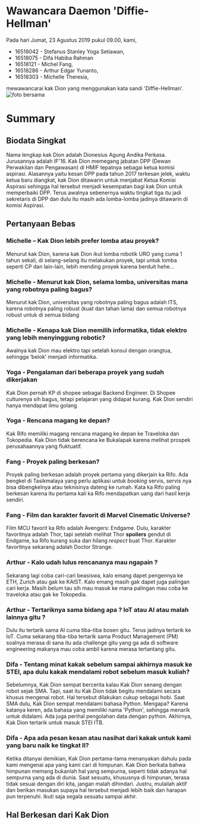 # Wawancara Daemon 'Diffie-Hellman'
Pada hari Jumat, 23 Agustus 2019 pukul 09.00, kami,
- 16518042 - Stefanus Stanley Yoga Setiawan,
- 16518075 - Difa Habiba Rahman
- 16518121 - Michel Fang,
- 16518286 - Arthur Edgar Yunanto,
- 16518303 - Michelle Theresia,

mewawancarai kak Dion yang menggunakan kata sandi 'Diffie-Hellman'.
![foto bersama](./16518042-16518075-16518121-16518286-16518303.jpg)

# Summary
## Biodata Singkat
  Nama lengkap kak Dion adalah Dionesius Agung Andika Perkasa. Jurusannya adalah IF'16. Kak Dion memegang jabatan DPP (Dewan Perwakilan dan Pengawasan) di HMIF tepatnya sebagai ketua komisi aspirasi. Alasannya yaitu kesan DPP pada tahun 2017 terkesan jelek, waktu ketua baru diangkat, kak Dion ditawarin untuk menjabat Ketua Komisi Aspirasi sehingga hal tersebut menjadi kesempatan bagi kak Dion untuk memperbaiki DPP. Terus awalnya sebenernya waktu tingkat tiga itu jadi sekretaris di DPP dan dulu itu masih ada lomba-lomba jadinya ditawarin di komisi Aspirasi.

## Pertanyaan Bebas
### Michelle – Kak Dion lebih prefer lomba atau proyek?
Menurut kak Dion, karena kak Dion ikut lomba robotik URO yang cuma 1 tahun sekali, di selang-selang itu melakukan proyek, tapi untuk lomba seperti CP dan lain-lain, lebih mending proyek karena berduit hehe…

### Michelle - Menurut kak Dion, selama lomba, universitas mana yang robotnya paling bagus?
Menurut kak Dion, universitas yang robotnya paling bagus adalah ITS, karena robotnya paling robust (kuat dan tahan lama) dan semua robotnya robust untuk di semua bidang

### Michelle - Kenapa kak Dion memilih informatika, tidak elektro yang lebih menyinggung robotic?
Awalnya kak Dion mau elektro tapi setelah konsul dengan orangtua, sehingga ‘belok’ menjadi informatika.

### Yoga - Pengalaman dari beberapa proyek yang sudah dikerjakan
Kak Dion pernah KP di shopee sebagai Backend Engineer. Di Shopee culturenya sih bagus, tetapi pelajaran yang didapat kurang. Kak Dion sendiri hanya mendapat ilmu golang

### Yoga - Rencana magang ke depan?
Kak Rifo memiliki magang rencana magang ke depan ke Traveloka dan Tokopedia. Kak Dion tidak berencana ke Bukalapak karena melihat prospek perusahaannya yang fluktuatif.

### Fang - Proyek paling berkesan?
Proyek paling berkesan adalah proyek pertama yang dikerjain ka Rifo. Ada bengkel di Tasikmalaya yang perlu aplikasi untuk _booking_ servis, servis nya bisa dibengkelnya atau teknisinya dateng ke rumah. Kata ka Rifo paling berkesan karena itu pertama kali ka Rifo mendapatkan uang dari hasil kerja sendiri.

### Fang - Film dan karakter favorit di Marvel Cinematic Universe?
Film MCU favorit ka Rifo adalah Avengers: Endgame. Dulu, karakter favoritnya adalah Thor, tapi setelah melihat Thor **spoilers** gendut di Endgame, ka Rifo kurang suka dan hilang _respect_ buat Thor. Karakter favoritnya sekarang adalah Doctor Strange.

### Arthur - Kalo udah lulus rencananya mau ngapain ?
  Sekarang lagi coba cari-cari beasiswa, kalo emang dapet pengennya ke ETH, Zurich atau gak ke KAIST. Kalo emang masih gak dapet juga palingan cari kerja. Masih belum tau sih mau masuk ke mana palingan mau coba ke traveloka atau gak ke Tokopedia.
 
### Arthur - Tertariknya sama bidang apa ? IoT atau AI atau malah lainnya gitu ?
  Dulu itu tertarik sama AI cuma tiba-tiba bosen gitu. Terus jadinya tertarik ke IoT. Cuma sekarang tiba-tiba tertarik sama Product Management (PM) soalnya merasa di sana itu ada challenge gitu yang ga ada di software engineering makanya mau coba ambil karena merasa tertantang gitu.

### Difa - Tentang minat kakak sebelum sampai akhirnya masuk ke STEI, apa dulu kakak mendalami robot sebelum masuk kuliah?
  Sebelumnya, Kak Dion sempat bercerita kalau Kak Dion senang dengan robot sejak SMA. Tapi, saat itu Kak Dion tidak begitu mendalami secara khusus mengenai robot. Hal tersebut dilakukan cukup sebagai hobi. Saat SMA dulu, Kak Dion sempat mendalami bahasa Python. Mengapa? Karena katanya keren, ada bahasa yang memiliki nama 'Python', sehingga menarik untuk didalami. Ada juga perihal pengolahan data dengan python. Akhirnya, Kak Dion tertarik untuk masuk STEI ITB.

### Difa - Apa ada pesan kesan atau nasihat dari kakak untuk kami yang baru naik ke tingkat II?
  Ketika ditanyai demikian, Kak Dion pertama-tama menanyakan dahulu pada kami mengenai apa yang kami cari di himpunan. Kak Dion berkata bahwa himpunan memang bukanlah hal yang sempurna, seperti tidak adanya hal sempurna yang ada di dunia. Saat sesuatu, khususnya di himpunan, terasa tidak sesuai dengan diri kita, jangan malah dihindari. Justru, mulailah aktif dan berikan masukan supaya hal tersebut menjadi lebih baik dan harapan pun terpenuhi. Ikuti saja segala sesuatu sampai akhir.

## Hal Berkesan dari Kak Dion